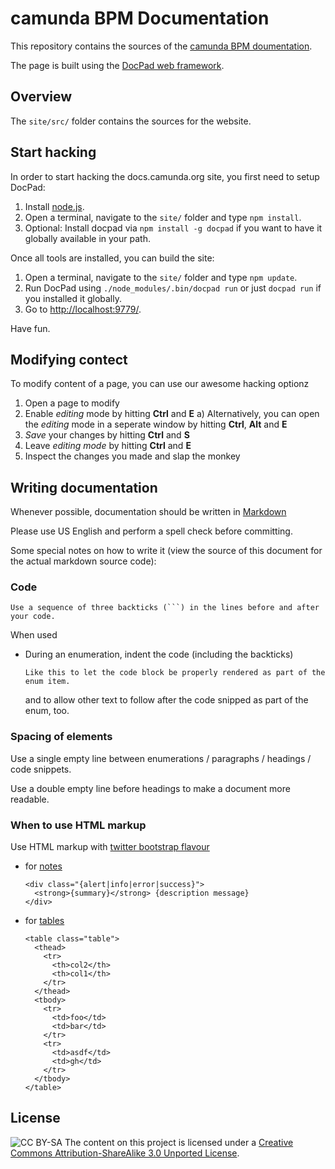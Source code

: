 camunda BPM Documentation
=========================

This repository contains the sources of the [camunda BPM doumentation](http://docs.camunda.org).

The page is built using the [DocPad web framework](http://docpad.org).

Overview
--------

The `site/src/` folder contains the sources for the website.


Start hacking
-------------

In order to start hacking the docs.camunda.org site, you first need to setup DocPad:

1. Install [node.js](http://nodejs.org/).
2. Open a terminal, navigate to the `site/` folder and type `npm install`.
3. Optional: Install docpad via `npm install -g docpad` if you want to have it globally available in your path.

Once all tools are installed, you can build the site:

1. Open a terminal, navigate to the `site/` folder and type `npm update`.
2. Run DocPad using `./node_modules/.bin/docpad run` or just `docpad run` if you installed it globally.
3. Go to [http://localhost:9779/](http://localhost:9779/).

Have fun.


Modifying contect
-----------------

To modify content of a page, you can use our awesome hacking optionz

1. Open a page to modify
2. Enable _editing_ mode by hitting **Ctrl** and **E**
  a) Alternatively, you can open the _editing_ mode in a seperate window by hitting **Ctrl**, **Alt** and **E**
3. _Save_ your changes by hitting **Ctrl** and **S**
4. Leave _editing mode_ by hitting **Ctrl** and **E**
5. Inspect the changes you made and slap the monkey


Writing documentation
---------------------

Whenever possible, documentation should be written in [Markdown](http://daringfireball.net/projects/markdown/)

Please use US English and perform a spell check before committing.

Some special notes on how to write it (view the source of this document for the actual markdown source code): 



### Code

```
Use a sequence of three backticks (```) in the lines before and after your code.
```

When used 

* During an enumeration, indent the code (including the backticks)

  ```
  Like this to let the code block be properly rendered as part of the enum item.
  ```

  and to allow other text to follow after the code snipped as part of the enum, too.


### Spacing of elements

Use a single empty line between enumerations / paragraphs / headings / code snippets.

Use a double empty line before headings to make a document more readable.


### When to use HTML markup

Use HTML markup with [twitter bootstrap flavour](http://twitter.github.io/bootstrap/)

* for [notes](http://twitter.github.io/bootstrap/components.html#alerts)

  ```
  <div class="{alert|info|error|success}">
    <strong>{summary}</strong> {description message}
  </div>
  ```

* for [tables](http://twitter.github.io/bootstrap/base-css.html#tables)

  ```
  <table class="table">
    <thead>
      <tr>
        <th>col2</th>
        <th>col1</th>
      </tr>
    </thead>
    <tbody>
      <tr>
        <td>foo</td>
        <td>bar</td>
      </tr>
      <tr>
        <td>asdf</td>
        <td>gh</td>
      </tr>
    </tbody>
  </table>
  ```


License
-------
![CC BY-SA](http://i.creativecommons.org/l/by-sa/3.0/80x15.png)
The content on this project is licensed under a [Creative Commons Attribution-ShareAlike 3.0 Unported License](http://creativecommons.org/licenses/by-sa/3.0/).
